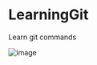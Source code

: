# LearningGit
Learn git commands

![image](https://user-images.githubusercontent.com/7770893/200832108-7229ea0a-56df-44a3-9fa0-50a57577237c.png)
